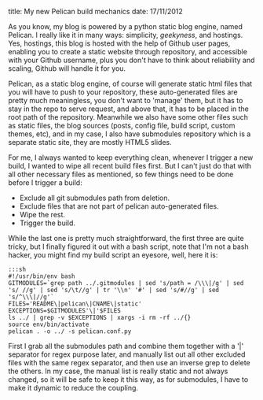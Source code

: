 title: My new Pelican build mechanics
date: 17/11/2012

As you know, my blog is powered by a python static blog engine, named Pelican. I really like it in many ways: simplicity, _geekyness_, and hostings. Yes, hostings, this blog is hosted with the help of Github user pages, enabling you to create a static website through repository, and accessible with your Github username, plus you don't have to think about reliability and scaling, Github will handle it for you.

Pelican, as a static blog engine, of course will generate static html files that you will have to push to your repository, these auto-generated files are pretty much meaningless, you don't want to 'manage' them, but it has to stay in the repo to serve request, and above that, it has to be placed in the root path of the repository. Meanwhile we also have some other files such as static files, the blog sources (posts, config file, build script, custom themes, etc), and in my case, I also have submodules repository which is a separate static site, they are mostly HTML5 slides.

For me, I always wanted to keep everything clean, whenever I trigger a new build, I wanted to wipe all recent build files first. But I can't just do that with all other necessary files as mentioned, so few things need to be done before I trigger a build:

* Exclude all git submodules path from deletion.
* Exclude files that are not part of pelican auto-generated files.
* Wipe the rest.
* Trigger the build.

While the last one is pretty much straightforward, the first three are quite tricky, but I finally figured it out with a bash script, note that I'm not a bash hacker, you might find my build script an eyesore, well, here it is:

    :::sh
    #!/usr/bin/env bash
    GITMODULES=`grep path ../.gitmodules | sed 's/path = /\\\|/g' | sed 's/ //g' | sed 's/\t//g' | tr '\\n' '#' | sed 's/#//g' | sed 's/^\\\|//g'`
    FILES='README\|pelican\|CNAME\|static'
    EXCEPTIONS=$GITMODULES'\|'$FILES
    ls ../ | grep -v $EXCEPTIONS | xargs -i rm -rf ../{}
    source env/bin/activate
    pelican . -o ../ -s pelican.conf.py

First I grab all the submodules path and combine them together with a '\|' separator for regex purpose later, and manually list out all other excluded files with the same regex separator, and then use an inverse grep to delete the others. In my case, the manual list is really static and not always changed, so it will be safe to keep it this way, as for submodules, I have to make it dynamic to reduce the coupling.
